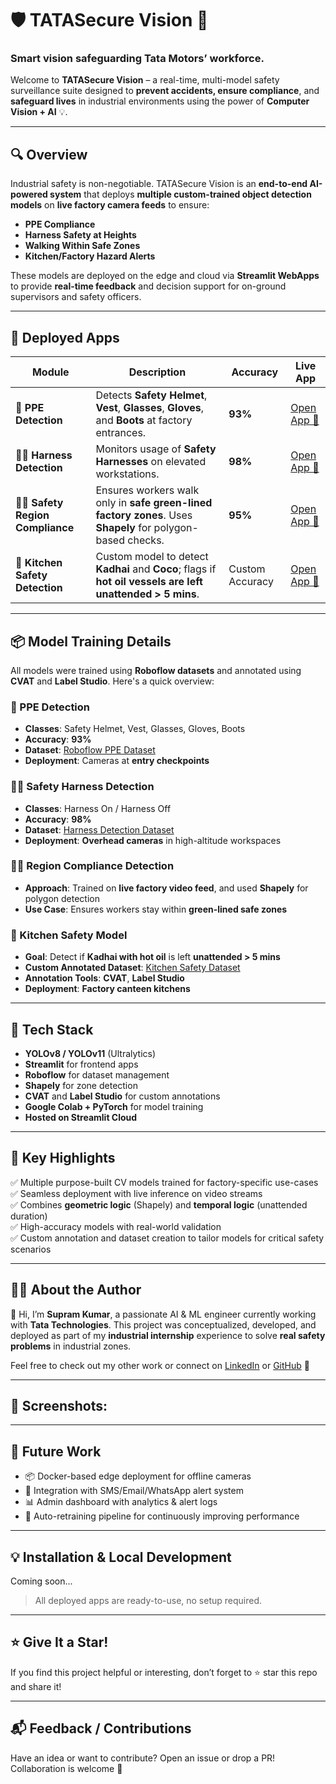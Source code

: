 # 🛡️ TATASecure Vision 🚧  
### Smart vision safeguarding Tata Motors’ workforce.

Welcome to **TATASecure Vision** – a real-time, multi-model safety surveillance suite designed to **prevent accidents, ensure compliance**, and **safeguard lives** in industrial environments using the power of **Computer Vision + AI** 💡.

---

## 🔍 Overview

Industrial safety is non-negotiable. TATASecure Vision is an **end-to-end AI-powered system** that deploys **multiple custom-trained object detection models** on **live factory camera feeds** to ensure:

- **PPE Compliance**
- **Harness Safety at Heights**
- **Walking Within Safe Zones**
- **Kitchen/Factory Hazard Alerts**

These models are deployed on the edge and cloud via **Streamlit WebApps** to provide **real-time feedback** and decision support for on-ground supervisors and safety officers.

---

## 🚀 Deployed Apps

| Module | Description | Accuracy | Live App |
|--------|-------------|----------|----------|
| 🦺 **PPE Detection** | Detects **Safety Helmet**, **Vest**, **Glasses**, **Gloves**, and **Boots** at factory entrances. | **93%** | [Open App 🔗](https://tatasecurevision-ppe3.streamlit.app/) |
| 🧗‍♂️ **Harness Detection** | Monitors usage of **Safety Harnesses** on elevated workstations. | **98%** | [Open App 🔗](https://tatasecurevision-harness.streamlit.app/) |
| 🚶‍♂️ **Safety Region Compliance** | Ensures workers walk only in **safe green-lined factory zones**. Uses **Shapely** for polygon-based checks. | **95%** | [Open App 🔗](https://tatasecurevision-safetyregion.streamlit.app/) |
| 🍳 **Kitchen Safety Detection** | Custom model to detect **Kadhai** and **Coco**; flags if **hot oil vessels are left unattended > 5 mins**. | Custom Accuracy | [Open App 🔗](https://tatasecurevision-kitchensafe.streamlit.app/) |

---

## 📦 Model Training Details

All models were trained using **Roboflow datasets** and annotated using **CVAT** and **Label Studio**. Here's a quick overview:

### 🦺 PPE Detection
- **Classes**: Safety Helmet, Vest, Glasses, Gloves, Boots  
- **Accuracy**: **93%**  
- **Dataset**: [Roboflow PPE Dataset](https://app.roboflow.com/supram/safety-pyazl-khx3r/)  
- **Deployment**: Cameras at **entry checkpoints**

### 🧗‍♂️ Safety Harness Detection
- **Classes**: Harness On / Harness Off  
- **Accuracy**: **98%**  
- **Dataset**: [Harness Detection Dataset](https://app.roboflow.com/supram/harness-knfmk-9ozbf/1)  
- **Deployment**: **Overhead cameras** in high-altitude workspaces

### 🚶‍♂️ Region Compliance Detection
- **Approach**: Trained on **live factory video feed**, and used **Shapely** for polygon detection  
- **Use Case**: Ensures workers stay within **green-lined safe zones**

### 🍳 Kitchen Safety Model
- **Goal**: Detect if **Kadhai with hot oil** is left **unattended > 5 mins**  
- **Custom Annotated Dataset**: [Kitchen Safety Dataset](https://app.roboflow.com/supram/kitchensafety/1)  
- **Annotation Tools**: **CVAT**, **Label Studio**  
- **Deployment**: **Factory canteen kitchens**

---

## 🔧 Tech Stack

- **YOLOv8 / YOLOv11** (Ultralytics)
- **Streamlit** for frontend apps
- **Roboflow** for dataset management
- **Shapely** for zone detection
- **CVAT** and **Label Studio** for custom annotations
- **Google Colab + PyTorch** for model training
- **Hosted on Streamlit Cloud**

---

## 🧠 Key Highlights

✅ Multiple purpose-built CV models trained for factory-specific use-cases  
✅ Seamless deployment with live inference on video streams  
✅ Combines **geometric logic** (Shapely) and **temporal logic** (unattended duration)  
✅ High-accuracy models with real-world validation  
✅ Custom annotation and dataset creation to tailor models for critical safety scenarios

---

## 👨‍💼 About the Author

👋 Hi, I’m **Supram Kumar**, a passionate AI & ML engineer currently working with **Tata Technologies**. This project was conceptualized, developed, and deployed as part of my **industrial internship** experience to solve **real safety problems** in industrial zones.

Feel free to check out my other work or connect on [LinkedIn](https://www.linkedin.com/in/supramkumar) or [GitHub](https://github.com/supramm) 💼

---

## 📸 Screenshots:

<!-- Add images/gifs here -->
<!-- Example: ![PPE Detection](images/ppe_demo.gif) -->

---

## 🧩 Future Work

- 📦 Docker-based edge deployment for offline cameras  
- 🔄 Integration with SMS/Email/WhatsApp alert system  
- 📊 Admin dashboard with analytics & alert logs  
- 🤖 Auto-retraining pipeline for continuously improving performance  

---

## 💡 Installation & Local Development

Coming soon...

> All deployed apps are ready-to-use, no setup required.

---

## ⭐ Give It a Star!

If you find this project helpful or interesting, don’t forget to ⭐ star this repo and share it!

---

## 📬 Feedback / Contributions

Have an idea or want to contribute? Open an issue or drop a PR! Collaboration is welcome 🙌
